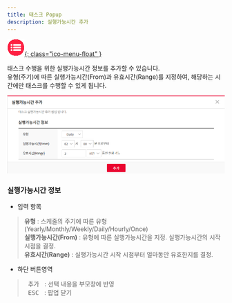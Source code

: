 ```yaml
---
title: 태스크 Popup
description: 실행가능시간 추가
---
```


<link rel="stylesheet" type="text/css" href="css/opme.css">

<!-- Defined -->
[popup-runnabletime]: img/popup-runnabletime.png

<!-- Floating Menu -->
[menu]: index.html "목차"
[ico-menu]: img/icon/ico-menu.png
[![목차][ico-menu]{: class="ico-menu-float" }][menu]


태스크 수행을 위한 실행가능시간 정보를 추가할 수 있습니다.  
유형(주기)에 따른 실행가능시간(From)과 유효시간(Range)를 지정하여, 해당하는 시간에만 태스크를 수행할 수 있게 됩니다.

![실행가능시간추가][popup-runnabletime]

### **실행가능시간 정보**

- 입력 항목  
> **유형** : 스케줄의 주기에 따른 유형(Yearly/Monthly/Weekly/Daily/Hourly/Once)  
> **실행가능시간(From)** : 유형에 따른 실행가능시간을 지정. 실행가능시간의 시작 시점을 결정.  
> **유효시간(Range)** : 실행가능시간 시작 시점부터 얼마동안 유효한지를 결정.  
 
- 하단 버튼영역  
> <kbd class="btn-red">&nbsp;추가&nbsp;</kbd> : 선택 내용을 부모창에 반영  
> <kbd class="btn-gray">&nbsp;ESC&nbsp;</kbd> : 팝업 닫기  
